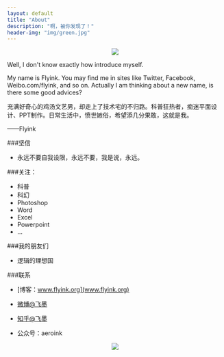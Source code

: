 ```yaml
---
layout: default
title: "About"
description: "啊，被你发现了！"
header-img: "img/green.jpg"
---
```



<center>
    <p><img src="../img/Windows_update_icon.png" align="center"></p>
</center>

Well, I don't know exactly how introduce myself.

My name is Flyink. You may find me in sites like Twitter, Facebook, Weibo.com/flyink, and so on. Actually I am thinking about a new name, is there some good advices?

充满好奇心的鸡汤文艺男，却走上了技术宅的不归路。科普狂热者，痴迷平面设计、PPT制作。日常生活中，愤世嫉俗，希望添几分果敢，这就是我。

——Flyink


###坚信

- 永远不要自我设限，永远不要，我是说，永远。


###关注：

- 科普
- 科幻
- Photoshop
- Word
- Excel
- Powerpoint
- ...


###我的朋友们

- 逻辑的理想国


###联系

- [博客：www.flyink.org](www.flyink.org)

- [微博@飞墨](http://weibo.com/flyink)

- [知乎@飞墨](http://www.zhihu.com/people/flyink)

- 公众号：aeroink

<center>
    <p><img src="../img/wechat.jpg" align="center"></p>
</center>






